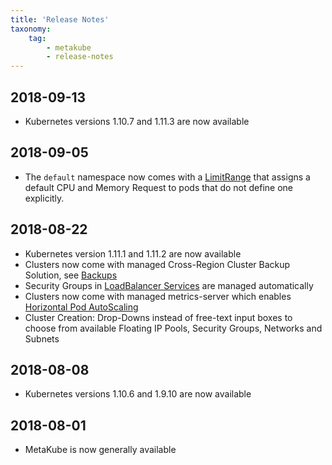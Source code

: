 ```yaml
---
title: 'Release Notes'
taxonomy:
    tag:
        - metakube
        - release-notes
---
```

## 2018-09-13

* Kubernetes versions 1.10.7 and 1.11.3 are now available


## 2018-09-05

* The `default` namespace now comes with a [LimitRange](https://kubernetes.io/docs/tasks/administer-cluster/manage-resources/memory-default-namespace/)
  that assigns a default CPU and Memory Request to pods that do not define one explicitly.

## 2018-08-22

* Kubernetes version 1.11.1 and 1.11.2 are now available
* Clusters now come with managed Cross-Region Cluster Backup Solution, see [Backups](../../02.Documentation/06.backups/default.en.md)
* Security Groups in [LoadBalancer Services](../../03.Tutorials/13.create-a-load-balancer/default.en.md) are managed automatically
* Clusters now come with managed metrics-server which enables [Horizontal Pod AutoScaling](../../03.Tutorials/19.use-horizontal-pod-autoscaling/default.en.md)
* Cluster Creation: Drop-Downs instead of free-text input boxes to choose from available Floating IP Pools, Security Groups, Networks and Subnets

## 2018-08-08

* Kubernetes versions 1.10.6 and 1.9.10 are now available

## 2018-08-01

* MetaKube is now generally available
